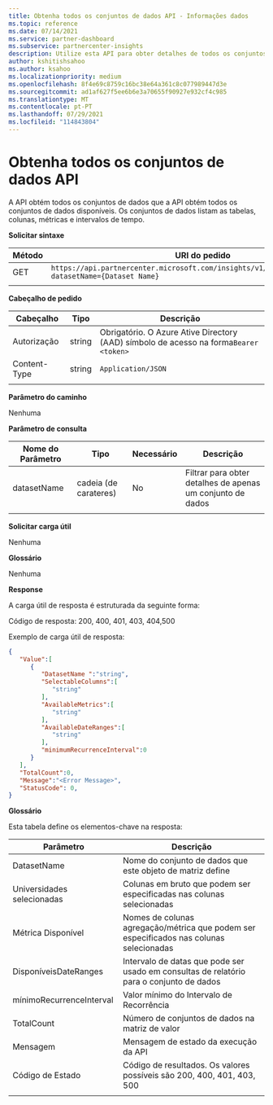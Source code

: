 ```yaml
---
title: Obtenha todos os conjuntos de dados API - Informações dados
ms.topic: reference
ms.date: 07/14/2021
ms.service: partner-dashboard
ms.subservice: partnercenter-insights
description: Utilize esta API para obter detalhes de todos os conjuntos de dados disponíveis em insights do Partner Center.
author: kshitishsahoo
ms.author: ksahoo
ms.localizationpriority: medium
ms.openlocfilehash: 8f4e69c8759c16bc38e64a361c8c077989447d3e
ms.sourcegitcommit: ad1af627f5ee6b6e3a70655f90927e932cf4c985
ms.translationtype: MT
ms.contentlocale: pt-PT
ms.lasthandoff: 07/29/2021
ms.locfileid: "114843804"
---
```

# <a name="get-all-datasets-api"></a>Obtenha todos os conjuntos de dados API

A API obtém todos os conjuntos de dados que a API obtém todos os conjuntos de dados disponíveis. Os conjuntos de dados listam as tabelas, colunas, métricas e intervalos de tempo.

**Solicitar sintaxe**

|    Método    |    URI do pedido    |
|    ----    |    ----    |
|    GET    |    `https://api.partnercenter.microsoft.com/insights/v1/mpn/ScheduledDataset?datasetName={Dataset Name}`     |
|        |        |

**Cabeçalho de pedido**

|    Cabeçalho    |    Tipo    |    Descrição    |
|    ----    |    ----    |    ----    |
|    Autorização    |    string    |    Obrigatório. O Azure Ative Directory (AAD) símbolo de acesso na forma`Bearer <token>`    |
|    Content-Type    |    string    |    `Application/JSON`    |
|        |        |        |

**Parâmetro do caminho**

Nenhuma

**Parâmetro de consulta**

|    Nome do Parâmetro    |    Tipo    |    Necessário    |    Descrição    |
|    ----    |    ----    |    ----    |    ----    |
|    datasetName    |    cadeia (de carateres)    |    No    |    Filtrar para obter detalhes de apenas um conjunto de dados    |
|        |        |        |        |

**Solicitar carga útil**

Nenhuma

**Glossário**

Nenhuma

**Response**

A carga útil de resposta é estruturada da seguinte forma:

Código de resposta: 200, 400, 401, 403, 404,500

Exemplo de carga útil de resposta:

```json
{ 
   "Value":[ 
      { 
         "DatasetName ":"string", 
         "SelectableColumns":[ 
            "string" 
         ], 
         "AvailableMetrics":[ 
            "string" 
         ], 
         "AvailableDateRanges":[ 
            "string" 
         ], 
         "minimumRecurrenceInterval":0 
      } 
   ], 
   "TotalCount":0, 
   "Message":"<Error Message>", 
   "StatusCode": 0, 
} 
```

**Glossário**

Esta tabela define os elementos-chave na resposta:

|    Parâmetro    |    Descrição    |
|    ----    |    ----    |
|    DatasetName     |    Nome do conjunto de dados que este objeto de matriz define     |
|    Universidades selecionadas     |    Colunas em bruto que podem ser especificadas nas colunas selecionadas     |
|    Métrica Disponível     |    Nomes de colunas agregação/métrica que podem ser especificados nas colunas selecionadas     |
|    DisponíveisDateRanges     |    Intervalo de datas que pode ser usado em consultas de relatório para o conjunto de dados     |
|    mínimoRecurrenceInterval     |    Valor mínimo do Intervalo de Recorrência     |
|    TotalCount     |    Número de conjuntos de dados na matriz de valor     |
|    Mensagem     |    Mensagem de estado da execução da API     |
|    Código de Estado     |    Código de resultados. Os valores possíveis são 200, 400, 401, 403, 500     |
|        |        |
